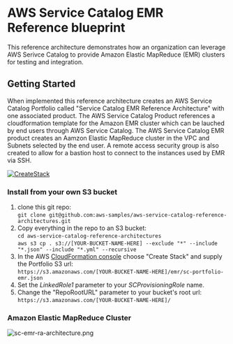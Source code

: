 # AWS Service Catalog EMR Reference blueprint

This reference architecture demonstrates how an organization can leverage AWS Serivce Catalog to provide Amazon Elastic MapReduce (EMR) clusters for testing and integration.

## Getting Started

When implemented this reference architecture creates an AWS Service Catalog Portfolio called "Service Catalog EMR Reference Architecture" with one associated product.  The AWS Service Catalog Product references a cloudformation template for the Amazon EMR cluster which can be lauched by end users through AWS Service Catalog.  The AWS Service Catalog EMR product creates an Aamzon Elastic MapReduce cluster in the VPC and Subnets selected by the end user.  A remote access security group is also created to allow for a bastion host to connect to the instances used by EMR via SSH.

[![CreateStack](https://s3.amazonaws.com/cloudformation-examples/cloudformation-launch-stack.png)](https://console.aws.amazon.com/cloudformation/home?region=us-east-1#/stacks/new?stackName=SC-RA-EMRPortfolio&templateURL=https://s3.amazonaws.com/aws-service-catalog-reference-architectures/emr/sc-portfolio-emr.json)

### Install from your own S3 bucket  
1. clone this git repo:  
  ```git clone git@github.com:aws-samples/aws-service-catalog-reference-architectures.git```  
1. Copy everything in the repo to an S3 bucket:  
  ```cd aws-service-catalog-reference-architectures```  
  ```aws s3 cp . s3://[YOUR-BUCKET-NAME-HERE] --exclude "*" --include "*.json" --include "*.yml" --recursive```  
2. In the AWS [CloudFormation console](https://console.aws.amazon.com/cloudformation) choose "Create Stack" and supply the Portfolio S3 url:  
  ```https://s3.amazonaws.com/[YOUR-BUCKET-NAME-HERE]/emr/sc-portfolio-emr.json```  
3. Set the _LinkedRole1_ parameter to your _SCProvisioningRole_ name.
4. Change the "RepoRootURL" parameter to your bucket's root url:  
  ```https://s3.amazonaws.com/[YOUR-BUCKET-NAME-HERE]/```


### Amazon Elastic MapReduce Cluster

![sc-emr-ra-architecture.png](sc-emr-ra-architecture.png)

